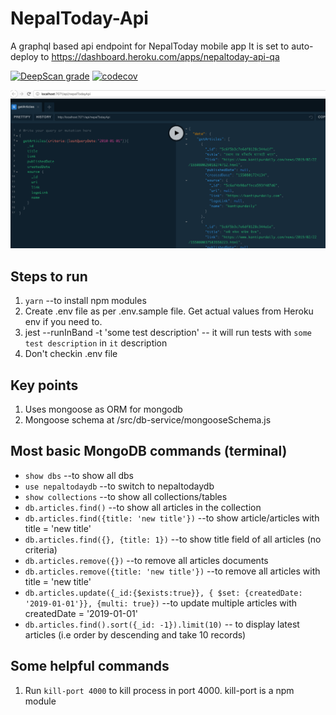 # NepalToday-Api

A graphql based api endpoint for NepalToday mobile app
It is set to auto-deploy to https://dashboard.heroku.com/apps/nepaltoday-api-qa

[![DeepScan grade](https://deepscan.io/api/teams/5348/projects/7147/branches/66890/badge/grade.svg)](https://deepscan.io/dashboard#view=project&tid=5348&pid=7147&bid=66890)
[![codecov](https://codecov.io/gh/siristechnology/nepaltoday-api/branch/master/graph/badge.svg)](https://codecov.io/gh/siristechnology/nepaltoday-api)

![alt text](/assets/images/graphql-interface.png)

## Steps to run
1. `yarn` --to install npm modules
2. Create .env file as per .env.sample file. Get actual values from Heroku env if you need to.
3. jest --runInBand -t 'some test description' -- it will run tests with `some test description` in `it` description
4. Don't checkin .env file

## Key points
1. Uses mongoose as ORM for mongodb
2. Mongoose schema at /src/db-service/mongooseSchema.js

## Most basic MongoDB commands (terminal)
- `show dbs` --to show all dbs
- `use nepaltodaydb` --to switch to nepaltodaydb
- `show collections` --to show all collections/tables
- `db.articles.find()` --to show all articles in the collection
- `db.articles.find({title: 'new title'})` --to show article/articles with title = 'new title'
- `db.articles.find({}, {title: 1})` --to show title field of all articles (no criteria)
- `db.articles.remove({})` --to remove all articles documents
- `db.articles.remove({title: 'new title'})` --to remove all articles with title = 'new title'
- `db.articles.update({_id:{$exists:true}}, { $set: {createdDate: '2019-01-01'}}, {multi: true})` --to update multiple articles with createdDate = '2019-01-01'
- `db.articles.find().sort({_id: -1}).limit(10)` -- to display latest articles (i.e order by descending and take 10 records)

## Some helpful commands
1. Run `kill-port 4000` to kill process in port 4000. kill-port is a npm module
